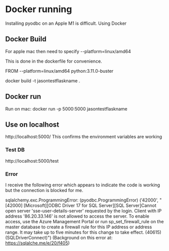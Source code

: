 # Docker running

Installing pyodbc on an Apple M1 is difficult. Using Docker

## Docker Build
For apple mac then need to specify  --platform=linux/amd64 

This is done in the dockerfile for convenience. 

FROM --platform=linux/amd64  python:3.11.0-buster

docker build -t jasontestflaskname .

## Docker run

Run on mac:
docker run -p 5000:5000 jasontestflaskname

## Use on localhost

http://localhost:5000/
This confirms the environment variables are working

### Test DB

http://localhost:5000/test

### Error

I receive the following error which appears to indicate the code is working but the connection is blocked for me.

sqlalchemy.exc.ProgrammingError: (pyodbc.ProgrammingError) ('42000', "[42000] [Microsoft][ODBC Driver 17 for SQL Server][SQL Server]Cannot open server 'sse-user-details-server' requested by the login. Client with IP address '86.20.33.146' is not allowed to access the server.  To enable access, use the Azure Management Portal or run sp_set_firewall_rule on the master database to create a firewall rule for this IP address or address range.  It may take up to five minutes for this change to take effect. (40615) (SQLDriverConnect)")
(Background on this error at: https://sqlalche.me/e/20/f405)
